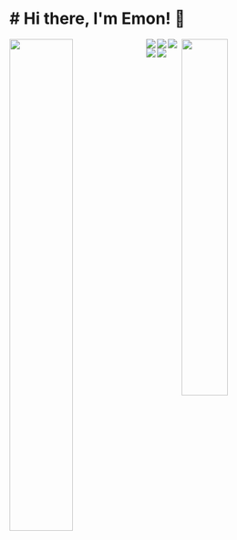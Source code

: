 # # Hi there, I'm Emon! 👋

<img align="left" width="47%" src="https://github-readme-stats.vercel.app/api?username=Emon5419&show_icons=true&theme=radical" />

<img align="right" width="40%" src="https://github-readme-stats.vercel.app/api/top-langs/?username=anuraghazra&layout=compact" />


<img align="Left" src="https://img.shields.io/badge/javascript-%23323330.svg?style=for-the-badge&logo=javascript&logoColor=%23F7DF1E"/>

<img align="Left" src="https://img.shields.io/badge/react-%2320232a.svg?style=for-the-badge&logo=react&logoColor=%2361DAFB"/>

<img align="Left" src="https://img.shields.io/badge/node.js-6DA55F?style=for-the-badge&logo=node.js&logoColor=white"/>

<img align="Left" src="https://img.shields.io/badge/express.js-%23404d59.svg?style=for-the-badge&logo=express&logoColor=%2361DAFB"/>

<img align="Left" src="https://img.shields.io/badge/MongoDB-%234ea94b.svg?style=for-the-badge&logo=mongodb&logoColor=white"/>


